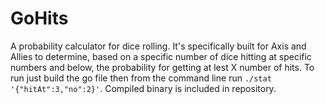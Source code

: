 # GoHits
A probability calculator for dice rolling. It's specifically built for Axis and Allies to determine, based on a specific number of dice hitting at specific numbers and below, the probability for getting at lest X number of hits. To run just build the go file then from the command line run `./stat '{"hitAt":3,"no":2}'`. Compiled binary is included in repository.
